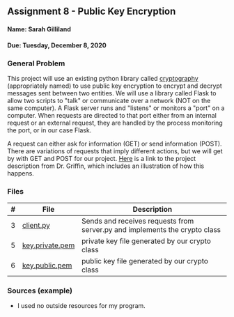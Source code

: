 ## Assignment 8 - Public Key Encryption
#### Name: Sarah Gilliland
#### Due: Tuesday, December 8, 2020

### General Problem
This project will use an existing python library called [cryptography](https://cryptography.io/en/latest/index.html) (appropriately named) to use public key encryption 
to encrypt and decrypt messages sent between two entities.  We will use a library called Flask to allow two scripts
to "talk" or communicate over a network (NOT on the same computer). 
A Flask server runs and "listens" or monitors a "port" on a computer. When requests are directed to that port either from
an internal request or an external request, they are handled by the process monitoring the port, or in our case Flask.

A request can either ask for information (GET) or send information (POST). There are variations of requests that imply 
different actions, but we will get by with GET and POST for our project. [Here](https://github.com/rugbyprof/4663-Cryptography/blob/master/Assignments/A08/README.md) is a link to
the project description from Dr. Griffin, which includes an illustration of how this happens.

### Files

|   #   | File                       | Description                                                |
| :---: | -------------------------- | ---------------------------------------------------------- |
|   3   | [client.py](https://github.com/sgilliland/4663-Cryptography-Gilliland/blob/master/Assignments/A08/client.py)     | Sends and receives requests from server.py and implements the crypto class  |
|   5   | [key.private.pem](https://github.com/sgilliland/4663-Cryptography-Gilliland/blob/master/Assignments/A08/key.private.pem) | private key file generated by our crypto class |
|   6   | [key.public.pem](https://github.com/sgilliland/4663-Cryptography-Gilliland/blob/master/Assignments/A08/key.public.pem) | public key file generated by our crypto class |

### Sources (example)
- I used no outside resources for my program.
